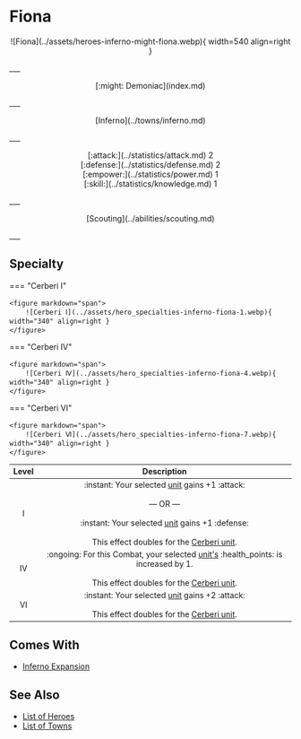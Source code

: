 # Fiona

<p style="text-align: center;" markdown>![Fiona](../assets/heroes-inferno-might-fiona.webp){ width=540 align=right }</p>
___
<p style="text-align: center;" markdown>[:might: Demoniac](index.md)</p>
___
<p style="text-align: center;" markdown>[Inferno](../towns/inferno.md)</p>
___

<p style="text-align: center;" markdown>[:attack:](../statistics/attack.md)&nbsp;2</br>[:defense:](../statistics/defense.md)&nbsp;2</br>[:empower:](../statistics/power.md)&nbsp;1</br>[:skill:](../statistics/knowledge.md)&nbsp;1</p>
___
<p style="text-align: center;" markdown>[Scouting](../abilities/scouting.md)</p>
___

## Specialty

=== "Cerberi Ⅰ"

    <figure markdown="span">
        ![Cerberi Ⅰ](../assets/hero_specialties-inferno-fiona-1.webp){ width="340" align=right }
    </figure>

=== "Cerberi Ⅳ"

    <figure markdown="span">
        ![Cerberi Ⅳ](../assets/hero_specialties-inferno-fiona-4.webp){ width="340" align=right }
    </figure>

=== "Cerberi Ⅵ"

    <figure markdown="span">
        ![Cerberi Ⅵ](../assets/hero_specialties-inferno-fiona-7.webp){ width="340" align=right }
    </figure>


| Level | Description |
| :---: | :---: |
| Ⅰ | :instant: Your selected [unit](../units/index.md) gains +1 :attack:<br><br>— OR —<br><br>:instant: Your selected [unit](../units/index.md) gains +1 :defense:<br><br>This effect doubles for the [Cerberi unit](../units/cerberi.md). |
| Ⅳ | :ongoing: For this Combat, your selected [unit's](../units/index.md) :health_points: is increased by 1.<br><br>This effect doubles for the [Cerberi unit](../units/cerberi.md). |
| Ⅵ | :instant: Your selected [unit](../units/index.md) gains +2 :attack:<br><br>This effect doubles for the [Cerberi unit](../units/cerberi.md). |


## Comes With

- [Inferno Expansion](../content.md)


## See Also

- [List of Heroes](index.md)
- [List of Towns](../towns/index.md)

